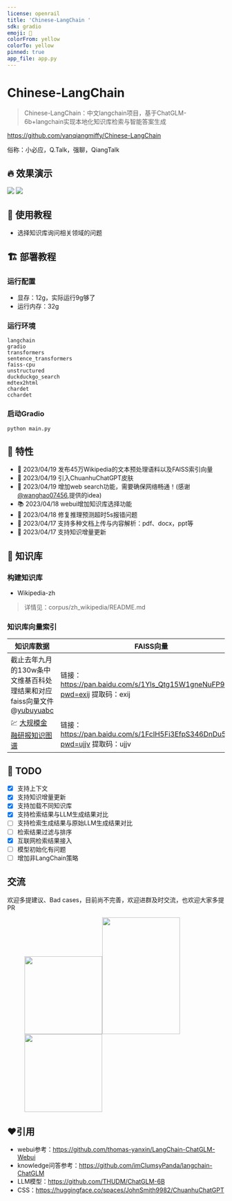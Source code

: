 ```yaml
---
license: openrail
title: 'Chinese-LangChain '
sdk: gradio
emoji: 🚀
colorFrom: yellow
colorTo: yellow
pinned: true
app_file: app.py
---
```

# Chinese-LangChain

> Chinese-LangChain：中文langchain项目，基于ChatGLM-6b+langchain实现本地化知识库检索与智能答案生成

https://github.com/yanqiangmiffy/Chinese-LangChain

俗称：小必应，Q.Talk，强聊，QiangTalk

## 🔥 效果演示

![](https://github.com/yanqiangmiffy/Chinese-LangChain/blob/master/images/web_demo.png)
![](https://github.com/yanqiangmiffy/Chinese-LangChain/blob/master/images/web_demo_new.png)

## 🚋 使用教程

- 选择知识库询问相关领域的问题

## 🏗️ 部署教程

### 运行配置

- 显存：12g，实际运行9g够了
- 运行内存：32g

### 运行环境

```text
langchain
gradio
transformers
sentence_transformers
faiss-cpu
unstructured
duckduckgo_search
mdtex2html
chardet
cchardet
```

### 启动Gradio

```shell
python main.py
```

## 🚀 特性

- 📝 2023/04/19 发布45万Wikipedia的文本预处理语料以及FAISS索引向量
- 🐯 2023/04/19 引入ChuanhuChatGPT皮肤
- 📱 2023/04/19 增加web search功能，需要确保网络畅通！(感谢[@wanghao07456](https://github.com/wanghao07456),提供的idea)
- 📚 2023/04/18 webui增加知识库选择功能
- 🚀 2023/04/18 修复推理预测超时5s报错问题
- 🎉 2023/04/17 支持多种文档上传与内容解析：pdf、docx，ppt等
- 🎉 2023/04/17 支持知识增量更新

[//]: # (- 支持检索结果与LLM生成结果对比)

## 🧰 知识库

### 构建知识库

- Wikipedia-zh

> 详情见：corpus/zh_wikipedia/README.md

### 知识库向量索引

| 知识库数据                                            |FAISS向量|
|--------------------------------------------------|----|
| 截止去年九月的130w条中文维基百科处理结果和对应faiss向量文件 @[yubuyuabc](https://github.com/yubuyuabc)         |链接：https://pan.baidu.com/s/1Yls_Qtg15W1gneNuFP9O_w?pwd=exij 提取码：exij|
| 💹 [大规模金融研报知识图谱](http://openkg.cn/dataset/fr2kg) |链接：https://pan.baidu.com/s/1FcIH5Fi3EfpS346DnDu51Q?pwd=ujjv 提取码：ujjv |

## 🔨 TODO

* [x] 支持上下文
* [x] 支持知识增量更新
* [x] 支持加载不同知识库
* [x] 支持检索结果与LLM生成结果对比
* [ ] 支持检索生成结果与原始LLM生成结果对比
* [ ] 检索结果过滤与排序
* [x] 互联网检索结果接入
* [ ] 模型初始化有问题
* [ ] 增加非LangChain策略

## 交流

欢迎多提建议、Bad cases，目前尚不完善，欢迎进群及时交流，也欢迎大家多提PR</br>

<figure class="third">
    <img src="https://raw.githubusercontent.com/yanqiangmiffy/Chinese-LangChain/master/images/ch.jpg" width="180px"><img src="https://raw.githubusercontent.com/yanqiangmiffy/Chinese-LangChain/master/images/chatgroup.jpg" width="180px" height="270px"><img src="https://raw.githubusercontent.com/yanqiangmiffy/Chinese-LangChain/master/images/personal.jpg" width="180px">
</figure>

## ❤️引用

- webui参考：https://github.com/thomas-yanxin/LangChain-ChatGLM-Webui
- knowledge问答参考：https://github.com/imClumsyPanda/langchain-ChatGLM
- LLM模型：https://github.com/THUDM/ChatGLM-6B
- CSS：https://huggingface.co/spaces/JohnSmith9982/ChuanhuChatGPT